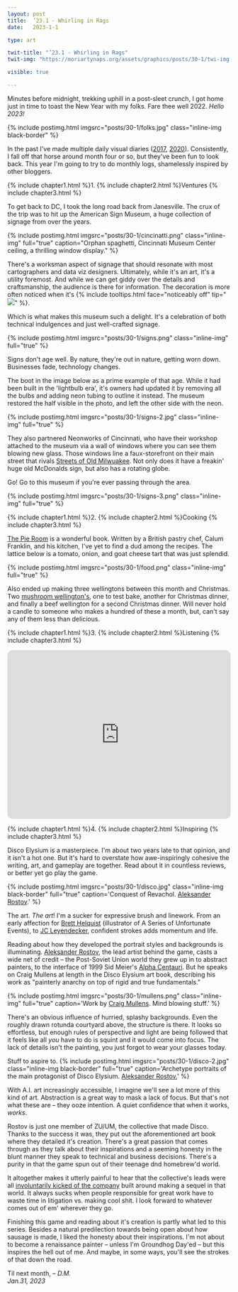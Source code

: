 ```yaml
---
layout: post
title:  ’23.1 - Whirling in Rags
date:   2023-1-1

type: art

twit-title: "’23.1 - Whirling in Rags"
twit-img: "https://moriartynaps.org/assets/graphics/posts/30-1/twi-img.jpg"

visible: true

---
```


Minutes before midnight, trekking uphill in a post-sleet crunch, I got home just in time to toast the New Year with my folks. Fare thee well 2022. _Hello 2023!_

{% include postimg.html imgsrc="posts/30-1/folks.jpg" class="inline-img black-border" %}

In the past I've made multiple daily visual diaries (<a href="https://dylanmoriarty.github.io/anno/
" target="_blank">2017</a>, <a href="https://dylanmoriarty.github.io/days-2020/" target="_blank">2020</a>). Consistently, I fall off that horse around month four or so, but they've been fun to look back. This year I'm going to try to do monthly logs, shamelessly inspired by other bloggers.

{% include chapter1.html %}1.
{% include chapter2.html %}Ventures
{% include chapter3.html %}

To get back to DC, I took the long road back from Janesville. The crux of the trip was to hit up the American Sign Museum, a huge collection of signage from over the years.
 
{% include postimg.html imgsrc="posts/30-1/cincinatti.png" class="inline-img" full="true" caption="Orphan spaghetti, Cincinnati Museum Center ceiling, a thrilling window display." %}

There's a worksman aspect of signage that should resonate with most cartographers and data viz designers. Ultimately, while it's an art, it's a utility foremost. And while we can get giddy over the details and craftsmanship, the audience is there for information. The decoration is more often noticed when it's {% include tooltips.html face="noticeably off" tip="<img src='https://moriartynaps.org/assets/graphics/posts/30-1/nogood.jpg'>" %}. 

Which is what makes this museum such a delight. It's a celebration of both technical indulgences and just well-crafted signage.

{% include postimg.html imgsrc="posts/30-1/signs.png" class="inline-img" full="true" %}

Signs don't age well. By nature, they're out in nature, getting worn down. Businesses fade, technology changes. 

The boot in the image below as a prime example of that age. While it had been built in the 'lightbulb era', it's owners had updated it by removing all the bulbs and adding neon tubing to outline it instead. The museum restored the half visible in the photo, and left the other side with the neon.

{% include postimg.html imgsrc="posts/30-1/signs-2.jpg" class="inline-img" full="true" %}

They also partnered Neonworks of Cincinnati, who have their workshop attached to the museum via a wall of windows where you can see them blowing new glass. Those windows line a faux-storefront on their main street that rivals <a href="https://www.mpm.edu/exhibitions/permanent-exhibits/first-floor-exhibits/streets-old-milwaukee" target="_blank">Streets of Old Milwuakee</a>. Not only does it have a freakin' huge old McDonalds sign, but also has a rotating globe. 

Go! Go to this museum if you're ever passing through the area.

{% include postimg.html imgsrc="posts/30-1/signs-3.png" class="inline-img" full="true" %}

{% include chapter1.html %}2.
{% include chapter2.html %}Cooking
{% include chapter3.html %}

<a href="https://www.amazon.com/Pie-Room-achievable-show-stopping-everywhere/dp/1472973615" target="_blank">The Pie Room</a> is a wonderful book. Written by a British pastry chef, Calum Franklin, and his kitchen, I've yet to find a dud among the recipes. The lattice below is a tomato, onion, and goat cheese tart that was just splendid.

{% include postimg.html imgsrc="posts/30-1/food.png" class="inline-img" full="true" %}

Also ended up making three wellingtons between this month and Christmas. Two <a href="https://cooking.nytimes.com/recipes/1020596-vegetarian-mushroom-wellington">mushroom wellington's</a>, one to test bake, another for Christmas dinner, and finally a beef wellington for a second Christmas dinner. Will never hold a candle to someone who makes a hundred of these a month, but, can't say any of them  less than delicious.

{% include chapter1.html %}3.
{% include chapter2.html %}Listening
{% include chapter3.html %}

<iframe style="border-radius:12px" src="https://open.spotify.com/embed/playlist/7tcVfF9m0hQJRuZts1MwmC?utm_source=generator" width="100%" height="380" frameBorder="0" allowfullscreen="" allow="autoplay; clipboard-write; encrypted-media; fullscreen; picture-in-picture" loading="lazy"></iframe>

{% include chapter1.html %}4.
{% include chapter2.html %}Inspiring
{% include chapter3.html %}

Disco Elysium is a masterpiece. I'm about two years late to that opinion, and it isn't a hot one. But it's hard to overstate how awe-inspiringly cohesive the writing, art, and gameplay are together. Read about it in countless reviews, or better yet go play the game.

{% include postimg.html imgsrc="posts/30-1/disco.jpg" class="inline-img black-border" full="true" caption='Conquest of Revachol. <a href="https://www.artstation.com/artwork/gJk0ex" target="_blank">Aleksander Rostov</a>.' %}

The art. _The art_! I'm a sucker for expressive brush and linework. From an early affection for <a href="https://www.bretthelquist.com/" target="_blank">Brett Helquist</a> (illustrator of A Series of Unfortunate Events), to <a href="https://www.google.com/search?q=JC+Leyendecker+gallery&bih=680&biw=1207&hl=en&ei=tpHmY-SmHtqv5NoP69qg8Ao&ved=0ahUKEwjk2Zunz4v9AhXaF1kFHWstCK4Q4dUDCBA&uact=5&oq=JC+Leyendecker+gallery&gs_lcp=Cgxnd3Mtd2l6LXNlcnAQAzIFCAAQgAQyBQgAEIYDMgUIABCGAzoKCAAQRxDWBBCwAzoHCAAQsAMQQzoNCAAQ5AIQ1gQQsAMYAToMCC4QyAMQsAMQQxgCOgkIABAWEB4Q8QRKBAhBGABKBAhGGAFQwwFY3wVg-wZoAnAAeACAAUaIAcwDkgEBN5gBAKABAcgBEsABAdoBBggBEAEYCdoBBggCEAEYCA&sclient=gws-wiz-serp">JC Leyendecker</a>, confident strokes adds momentum and life.

Reading about how they developed the portrait styles and backgrounds is illuminating. <a href="https://www.artstation.com/artwork/gJk0ex" target="_blank">Aleksander Rostov</a>, the lead artist behind the game, casts a wide net of credit – the Post-Soviet Union world they grew up in to abstract painters, to the interface of 1999 Sid Meier's <a href="https://twitter.com/AlphaCentQuotes" target="_blank">Alpha Centauri</a>. But he speaks on Craig Mullens at length in the Disco Elysium art book, describing his work as "painterly anarchy on top of rigid and true fundamentals."

{% include postimg.html imgsrc="posts/30-1/mullens.png" class="inline-img" full="true" caption='Work by <a href="goodbrush.com" target="_blank">Craig Mullens</a>. Mind blowing stuff.' %}

There's an obvious influence of hurried, splashy backgrounds. Even the roughly drawn rotunda courtyard above, the structure is there. It looks so effortless, but enough rules of perspective and light are being followed that it feels like all _you_ have to do is squint and it would come into focus. The lack of details isn't the painting, you just forgot to wear your glasses today.

Stuff to aspire to.
{% include postimg.html imgsrc="posts/30-1/disco-2.jpg" class="inline-img black-border" full="true" caption='Archetype portraits of the main protagonist of Disco Elysium. <a href="https://www.artstation.com/artwork/6aAL8x" target="_blank">Aleksander Rostov.</a>' %}

With A.I. art increasingly accessible, I imagine we'll see a lot more of this kind of art. Abstraction is a great way to mask a lack of focus. But that's not what these are – they ooze intention. A quiet confidence that when it works, _works_.

Rostov is just one member of ZU/UM, the collective that made Disco. Thanks to the success it was, they put out the aforementioned art book where they detailed it's creation. There's a great passion that comes through as they talk about their inspirations and a seeming honesty in the blunt manner they speak to technical and business decisions. There's a purity in that the game spun out of their teenage dnd homebrew'd world.

It altogether makes it utterly painful to hear that the collective's leads were all <a href="https://www.ign.com/articles/disco-elysium-developers-involuntarily-left-zaum-responds" target="_blank">involuntarily kicked of the company</a> built around making a sequel in that world. It always sucks when people responsible for great work have to waste time in litigation vs. making cool shit. I look forward to whatever comes out of em' wherever they go.

Finishing this game and reading about it's creation is partly what led to this series. Besides a natural predilection towards being open about how sausage is made, I liked the honesty about their inspirations. I'm not about to become a renaissance painter – unless I'm Groundhog Day'ed – but this inspires the hell out of me. And maybe, in some ways, you'll see the strokes of that down the road.

Til next month,
<i>– D.M.<br>
<span class="post-date">Jan.31, 2023</span></i>
